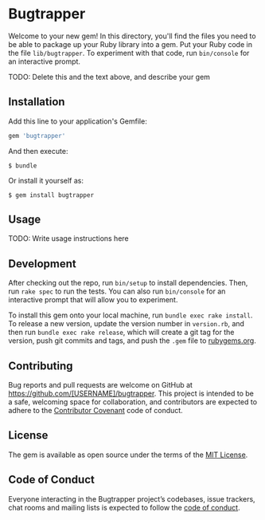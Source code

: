 # Bugtrapper

Welcome to your new gem! In this directory, you'll find the files you need to be able to package up your Ruby library into a gem. Put your Ruby code in the file `lib/bugtrapper`. To experiment with that code, run `bin/console` for an interactive prompt.

TODO: Delete this and the text above, and describe your gem

## Installation

Add this line to your application's Gemfile:

```ruby
gem 'bugtrapper'
```

And then execute:

    $ bundle

Or install it yourself as:

    $ gem install bugtrapper

## Usage

TODO: Write usage instructions here

## Development

After checking out the repo, run `bin/setup` to install dependencies. Then, run `rake spec` to run the tests. You can also run `bin/console` for an interactive prompt that will allow you to experiment.

To install this gem onto your local machine, run `bundle exec rake install`. To release a new version, update the version number in `version.rb`, and then run `bundle exec rake release`, which will create a git tag for the version, push git commits and tags, and push the `.gem` file to [rubygems.org](https://rubygems.org).

## Contributing

Bug reports and pull requests are welcome on GitHub at https://github.com/[USERNAME]/bugtrapper. This project is intended to be a safe, welcoming space for collaboration, and contributors are expected to adhere to the [Contributor Covenant](http://contributor-covenant.org) code of conduct.

## License

The gem is available as open source under the terms of the [MIT License](https://opensource.org/licenses/MIT).

## Code of Conduct

Everyone interacting in the Bugtrapper project’s codebases, issue trackers, chat rooms and mailing lists is expected to follow the [code of conduct](https://github.com/[USERNAME]/bugtrapper/blob/master/CODE_OF_CONDUCT.md).
